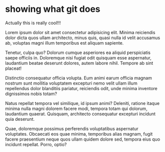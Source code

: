 # showing what git does

Actually this is really cool!!!

Lorem ipsum dolor sit amet consectetur adipisicing elit. Minima reiciendis dolor dicta quos ullam architecto, minus quis, quasi nulla id velit accusamus ab, voluptas magni illum temporibus est aliquam sapiente.

Tenetur, culpa quo? Dolorum cumque asperiores ea aliquid perspiciatis saepe officiis in. Doloremque nisi fugiat odit quisquam esse aspernatur, laudantium beatae deserunt dolores, autem labore nihil. Tempore ab sint placeat!

Distinctio consequatur officia volupta. Eum animi earum officia magnam nostrum sunt mollitia voluptatem excepturi nemo velit ullam illum repellendus dolor blanditiis pariatur, reiciendis odit, unde minima inventore dignissimos nobis totam?

Natus repellat tempora vel similique, id ipsum animi? Deleniti, ratione itaque minima nulla magni dolorem facere modi, tempora totam qui dolorum, laudantium quaerat. Quisquam, architecto consequatur excepturi incidunt quia deserunt.

Quae, doloremque possimus perferendis voluptatibus aspernatur voluptates. Obcaecati eos quae minima, temporibus alias magnam, fugit facere praesentium neque quos ullam quidem dolore sed, tempora eius quo incidunt repellat. Porro, optio?
